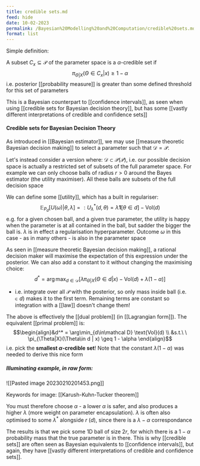 ```yaml
---
title: credible sets.md
feed: hide
date: 10-02-2023
permalink: /Bayesian%20Modelling%20and%20Computation/credible%20sets.md
format: list
---
```



Simple definition:

A subset $C_x\subseteq\mathcal P$ of the parameter space is a $\alpha$-credible set if  $$\pi_{\Theta|X}(\Theta \in C_x | x) \geq1-\alpha$$
i.e. posterior [[probability measure]] is greater than some defined threshold for this set of parameters

This is a Bayesian counterpart to [[confidence intervals]], as seen when using [[credible sets for Bayesian decision theory]], but has some [[vastly different interpretations of credible and confidence sets]]


#### Credible sets for Bayesian Decision Theory
As introduced in [[Bayesian estimator]], we may use [[measure theoretic Bayesian decision making]] to select a parameter such that $\mathcal D = \mathcal P$.

Let's instead consider a version where: $\mathcal D \subset \mathcal P(\mathcal P)$, i.e. our possible decision space is actually a restricted set of subsets of the full parameter space. For example we can only choose balls of radius $r > 0$ around the Bayes estimator (the utility maximiser). All these balls are subsets of the full decision space

We can define some [[utility]], which has a built in regulariser:$$\mathbb E_{P_d}[U(\omega)|\theta, \lambda]=: U^*_\lambda(d, \theta) = \lambda\boldsymbol{1}[\theta\in d] - \text{Vol}(d)$$
e.g. for a given chosen ball, and a given true parameter, the utility is happy when the parameter is at all contained in the ball, but sadder the bigger the ball is. $\lambda$ is in effect a regularisation hyperparameter. Outcome $\omega$ in this case - as in many others - is also in the parameter space

As seen in [[measure theoretic Bayesian decision making]], a rational decision maker will maximise the expectation of this expression under the posterior. We can also add a constant to it without changing the maximising choice:$$d^* =  \arg\max_{d\in\mathcal D}\left[ \lambda \pi_{\Theta|X}(\Theta\in d | x) - \text{Vol}(d) + \lambda(1-\alpha)\right]$$
- i.e. integrate over all $\mathcal P$ with the posterior, so only mass inside ball (i.e. $\in d$) makes it to the first term. Remaining terms are constant so integration with a [[law]] doesn't change them!

The above is effectively the [[dual problem]] (in [[Lagrangian form]]). The equivalent [[primal problem]] is:$$\begin{align}&d^* = \arg\min_{d\in\mathcal D} \text{Vol}(d) \\ &s.t.\ \ \pi_{\Theta|X}(\Theta\in d | x) \geq 1 - \alpha \end{align}$$
i.e. pick the **smallest $\alpha$-credible set**! Note that the constant $\lambda(1-\alpha)$ was needed to derive this nice form


##### Illuminating example, in raw form:

![[Pasted image 20230210201453.png]]

Keywords for image: [[Karush-Kuhn-Tucker theorem]]

You must therefore choose $\alpha$ - a lower $\alpha$ is safer, and also produces a higher $\lambda$ (more weight on parameter encapsulation). $\lambda$ is often also optimised to some $\lambda^*$ alongside $r$ ($d$), since there is a $\lambda-\alpha$ correspondance

The results is that we pick some 1D ball of size $2r$, for which there is a $1-\alpha$ probability mass that the true parameter is in there. This is why [[credible sets]] are often seen as Bayesian equivalents to [[confidence intervals]], but again, they have [[vastly different interpretations of credible and confidence sets]]. 